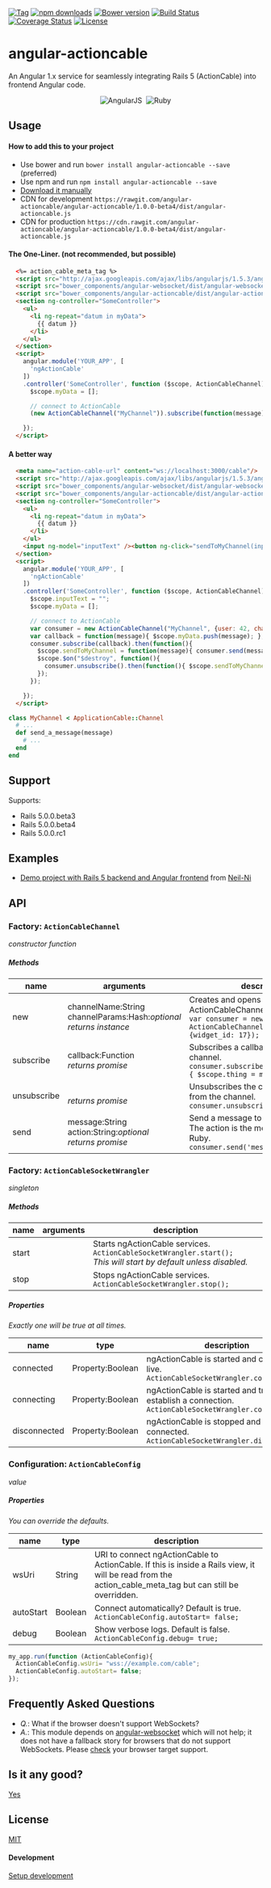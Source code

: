 [![Tag](https://img.shields.io/github/tag/angular-actioncable/angular-actioncable.svg?style=flat)](https://github.com/angular-actioncable/angular-actioncable/releases)
[![npm downloads](https://img.shields.io/npm/dm/angular-actioncable.svg?style=flat&label=npm+downloads)](https://www.npmjs.com/package/angular-actioncable)
[![Bower version](https://img.shields.io/bower/v/angular-actioncable.svg?maxAge=2592000?color=green&style=flat)](https://github.com/angular-actioncable/angular-actioncable/releases)
[![Build Status](https://travis-ci.org/angular-actioncable/angular-actioncable.svg?branch=master)](https://travis-ci.org/angular-actioncable/angular-actioncable)
[![Coverage Status](https://coveralls.io/repos/github/angular-actioncable/angular-actioncable/badge.svg?branch=master)](https://coveralls.io/github/angular-actioncable/angular-actioncable?branch=master)
[![License](http://img.shields.io/license/MIT.png?color=green&style=flat)](http://opensource.org/licenses/MIT)
# angular-actioncable

An Angular 1.x service for seamlessly integrating Rails 5 (ActionCable) into frontend Angular code.

<p align="center"><img src="https://cdn.rawgit.com/angular/angular.js/d71dc2f5afec230711351e9f160873a41eb60597/images/logo/AngularJS-Shield.exports/AngularJS-Shield-medium.png" alt="AngularJS"/>&nbsp;&nbsp;<img src="https://rawgit.com/angular-actioncable/angular-actioncable/b6acb7042a39796a7ffa951053145a451d00b8bb/images/gemstone_supported_by_tracks.png" alt="Ruby" /></p>

## Usage

#### How to add this to your project

* Use bower and run `bower install angular-actioncable --save` (preferred)
* Use npm and run `npm install angular-actioncable --save`
* [Download it manually](https://github.com/angular-actioncable/angular-actioncable/blob/1.0.0-beta4/dist/angular-actioncable.js)
* CDN for development `https://rawgit.com/angular-actioncable/angular-actioncable/1.0.0-beta4/dist/angular-actioncable.js`
* CDN for production `https://cdn.rawgit.com/angular-actioncable/angular-actioncable/1.0.0-beta4/dist/angular-actioncable.js`

#### The One-Liner. (not recommended, but possible)

```html
  <%= action_cable_meta_tag %>
  <script src="http://ajax.googleapis.com/ajax/libs/angularjs/1.5.3/angular.min.js"></script>
  <script src="bower_components/angular-websocket/dist/angular-websocket.min.js"></script>
  <script src="bower_components/angular-actioncable/dist/angular-actioncable.js"></script>
  <section ng-controller="SomeController">
    <ul>
      <li ng-repeat="datum in myData">
        {{ datum }}
      </li>
    </ul>
  </section>
  <script>
    angular.module('YOUR_APP', [
      'ngActionCable'
    ])
    .controller('SomeController', function ($scope, ActionCableChannel){
      $scope.myData = [];

      // connect to ActionCable
      (new ActionCableChannel("MyChannel")).subscribe(function(message){ $scope.myData.push(message) });

    });
  </script>
```

#### A better way

```html
  <meta name="action-cable-url" content="ws://localhost:3000/cable"/>
  <script src="http://ajax.googleapis.com/ajax/libs/angularjs/1.5.3/angular.min.js"></script>
  <script src="bower_components/angular-websocket/dist/angular-websocket.min.js"></script>
  <script src="bower_components/angular-actioncable/dist/angular-actioncable.js"></script>
  <section ng-controller="SomeController">
    <ul>
      <li ng-repeat="datum in myData">
        {{ datum }}
      </li>
    </ul>
    <input ng-model="inputText" /><button ng-click="sendToMyChannel(inputText)">Send</button>
  </section>
  <script>
    angular.module('YOUR_APP', [
      'ngActionCable'
    ])
    .controller('SomeController', function ($scope, ActionCableChannel){
      $scope.inputText = "";
      $scope.myData = [];

      // connect to ActionCable
      var consumer = new ActionCableChannel("MyChannel", {user: 42, chat: 37}));
      var callback = function(message){ $scope.myData.push(message); };
      consumer.subscribe(callback).then(function(){
        $scope.sendToMyChannel = function(message){ consumer.send(message, 'send_a_message'); };
        $scope.$on("$destroy", function(){
          consumer.unsubscribe().then(function(){ $scope.sendToMyChannel = undefined; });
        });
      });

    });
  </script>
```

```ruby
class MyChannel < ApplicationCable::Channel
  # ...
  def send_a_message(message)
    # ...
  end
end
```

## Support

Supports:
- Rails 5.0.0.beta3
- Rails 5.0.0.beta4
- Rails 5.0.0.rc1

## Examples

 - [Demo project with Rails 5 backend and Angular frontend](https://github.com/Neil-Ni/rails5-actioncable-angular-demo) from [Neil-Ni](https://github.com/Neil-Ni)

## API

### Factory: `ActionCableChannel`

_constructor function_

##### Methods
name        | arguments                                                | description
------------|----------------------------------------------------------|--------------------------------------------
new         | channelName:String<br />channelParams:Hash:_optional_<br />_returns instance_    | Creates and opens an ActionCableChannel instance.<br />`var consumer = new ActionCableChannel('MyChannel', {widget_id: 17});`
subscribe   | callback:Function<br />_returns promise_                 | Subscribes a callback function to the channel.<br />`consumer.subscribe(function(message){ $scope.thing = message });`
unsubscribe | <br />_returns promise_                                  | Unsubscribes the callback function from the channel.<br />`consumer.unsubscribe();`
send        | message:String<br />action:String:_optional_<br />_returns promise_ | Send a message to an action in Rails. The action is the method name in Ruby.<br />`consumer.send('message');`

### Factory: `ActionCableSocketWrangler`

_singleton_

##### Methods
name        | arguments                                              | description
------------|--------------------------------------------------------|--------------------------------------------
start       |                                                        | Starts ngActionCable services. `ActionCableSocketWrangler.start();`<br />_This will start by default unless disabled._
stop        |                                                        | Stops ngActionCable services. `ActionCableSocketWrangler.stop();`

##### Properties

_Exactly one will be true at all times._

name             | type             | description
-----------------|------------------|------------
connected        | Property:Boolean | ngActionCable is started and connected live.<br />`ActionCableSocketWrangler.connected;`
connecting       | Property:Boolean | ngActionCable is started and trying to establish a connection.<br />`ActionCableSocketWrangler.connecting;`
disconnected     | Property:Boolean | ngActionCable is stopped and not connected.<br />`ActionCableSocketWrangler.disconnected;`

### Configuration: `ActionCableConfig`

_value_

##### Properties

_You can override the defaults._

name      | type    | description
----------|---------|------------
wsUri     | String  | URI to connect ngActionCable to ActionCable.  If this is inside a Rails view, it will be read from the action_cable_meta_tag but can still be overridden.
autoStart | Boolean | Connect automatically? Default is true.<br />`ActionCableConfig.autoStart= false;`
debug     | Boolean | Show verbose logs.  Default is false.<br />`ActionCableConfig.debug= true;`

```javascript
my_app.run(function (ActionCableConfig){
  ActionCableConfig.wsUri= "wss://example.com/cable";
  ActionCableConfig.autoStart= false;
});
```

## Frequently Asked Questions

 * *Q.*: What if the browser doesn't support WebSockets?
 * *A.*: This module depends on [angular-websocket](https://github.com/AngularClass/angular-websocket) which will not help; it does not have a fallback story for browsers that do not support WebSockets. Please [check](http://caniuse.com/#feat=websockets) your browser target support.

## Is it any good?

[Yes](http://news.ycombinator.com/item?id=3067434)

## License
[MIT](https://github.com/angular-actioncable/angular-actioncable/blob/master/LICENSE.txt)

#### Development
[Setup development](https://github.com/angular-actioncable/angular-actioncable/blob/master/DEVELOPMENT.md)
